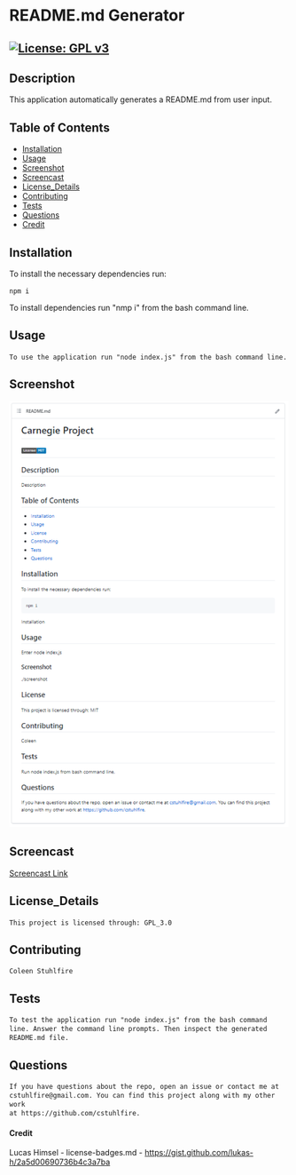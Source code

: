 # README.md Generator
## [![License: GPL v3](https://img.shields.io/badge/License-GPLv3-blue.svg)](https://www.gnu.org/licenses/gpl-3.0)
## Description 
This application automatically generates a README.md from user input.
## Table of Contents
- [Installation](#installation)
- [Usage](#usage)
- [Screenshot](#screenshot)
- [Screencast](#screencast)
- [License_Details](#license_details)
- [Contributing](#contributing) 
- [Tests](#tests)
- [Questions](#questions)
- [Credit](#Credit)
## Installation
To install the necessary dependencies run:
```
npm i
```
To install dependencies run "nmp i" from the bash command line.
## Usage
```
To use the application run "node index.js" from the bash command line.
```
## Screenshot
![Screenshot](./screenshot.PNG)
## Screencast
[Screencast Link](https://drive.google.com/file/d/1mhqe4WnObjpgtZxWwA_aonYFAieBGqPJ/view?usp=sharing)
## License_Details
```
This project is licensed through: GPL_3.0
```
## Contributing
```
Coleen Stuhlfire
```
## Tests
```
To test the application run "node index.js" from the bash command line. Answer the command line prompts. Then inspect the generated README.md file.
```
## Questions
```
If you have questions about the repo, open an issue or contact me at 
cstuhlfire@gmail.com. You can find this project along with my other work 
at https://github.com/cstuhlfire.
```
#### Credit
Lucas Himsel - license-badges.md - 
https://gist.github.com/lukas-h/2a5d00690736b4c3a7ba
